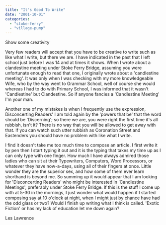 ```yaml
---
title: "It's Good To Write"
date: "2001-10-01"
categories: 
  - "stoke-ferry"
  - "village-pump"
---
```


Show some creativity

Very few readers will accept that you have to be creative to write such as like what I write, but there we are. I have indicated in the past that I left school just before I was 14 and at times it shows. When I wrote about a clandestine meeting under Stoke Ferry Bridge, assuming you were unfortunate enough to read that one, I originally wrote about a 'candlestine meeting'. It was only when I was checking with my more knowledgeable Wife, who by the way went to Grammar School, well of course she would whereas I had to do with Primary School, I was informed that it wasn't 'Candlestine' but Clandestine. So if anyone fancies a 'Candlestine Meeting' I'm your man.

Another one of my mistakes is when I frequently use the expression, Disconcerting Readers' I am told again by the 'powers that be' that the word should be 'Discerning'; so there we are, you were right the first time it's all rubbish, isn't it? There is no way that you will be allowed to get away with that. If you can watch such utter rubbish as Coronation Street and Eastenders you should have no problem with like what I write.

I find it doesn't take me too much time to compose an article. I first write it by pen then I start typing it out and it is the typing that takes my time up as I can only type with one finger. How much I have always admired those ladies who can sit at their Typewriters, Computers, Word Processors, or whatever they have now-a-days, using all of their fingers at once. Little wonder they are the superior sex, and how some of them ever learn shorthand is beyond me. So summing up it would appear that I am looking for 'Disconcerting Readers' who might be interested in 'Candlestine Meetings', preferably under Stoke Ferry Bridge. If this is the stuff I come up with at 5-30 in the mornings, I just wonder what would happen if I started composing say at 10 o'clock at night, when I might just by chance have had the odd glass or two? Would I finish up writing what I think is called. 'Exotic Fiction' or has my lack of education let me down again?

Les Lawrence
